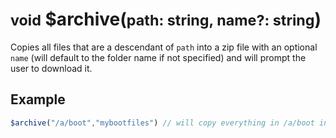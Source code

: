 # <small>void</small> $archive(<small>path: string, name?: string</small>)
Copies all files that are a descendant of `path` into a zip file with an optional `name` (will default to the folder name if not specified) and will prompt the user to download it.
## Example
```javascript
$archive("/a/boot","mybootfiles") // will copy everything in /a/boot into a zip file and prompt the user to download it
```